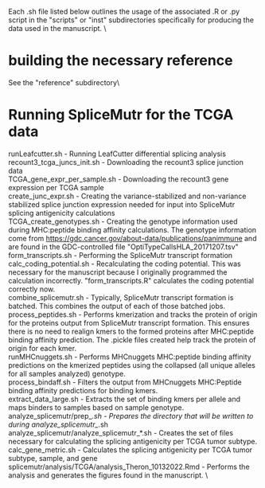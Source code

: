 
Each .sh file listed below outlines the usage of the associated .R or .py script in the "scripts" or "inst" subdirectories specifically for producing the data used in the manuscript. \

# building the necessary reference

See the "reference" subdirectory\

# Running SpliceMutr for the TCGA data

runLeafcutter.sh - Running LeafCutter differential splicing analysis\
recount3_tcga_juncs_init.sh - Downloading the recount3 splice junction data\
TCGA_gene_expr_per_sample.sh - Downloading the recount3 gene expression per TCGA sample\
create_junc_expr.sh - Creating the variance-stabilized and non-variance stabilized splice junction expression needed for input into SpliceMutr splicing antigenicity calculations \
TCGA_create_genotypes.sh - Creating the genotype information used during MHC:peptide binding affinity calculations. The genotype information come from https://gdc.cancer.gov/about-data/publications/panimmune and are found in the GDC-controlled file "OptiTypeCallsHLA_20171207.tsv" \
form_transcripts.sh - Performing the SpliceMutr transcript formation \
calc_coding_potential.sh - Recalculating the coding potential. This was necessary for the manuscript because I originally programmed the calculation incorrectly. \"form_transcripts.R" calculates the coding potential correctly now. \
combine_splicemutr.sh - Typically, SpliceMutr transcript formation is batched. This combines the output of each of those batched jobs. \
process_peptides.sh - Performs kmerization and tracks the protein of origin for the proteins output from SpliceMutr transcript formation. This ensures there is no need to realign kmers to the formed proteins after MHC:peptide binding affinity prediction. The .pickle files created help track the protein of origin for each kmer.  \
runMHCnuggets.sh - Performs MHCnuggets MHC:peptide binding affinity predictions on the kmerized peptides using the collapsed (all unique alleles for all samples analyzed) genotype.\
process_bindaff.sh - Filters the output from MHCnuggets MHC:Peptide binding affinity predictions for binding kmers. \
extract_data_large.sh - Extracts the set of binding kmers per allele and maps binders to samples based on sample genotype.\
analyze_splicemutr/prep_*.sh - Prepares the directory that will be written to during analyze_splicemutr_*.sh\
analyze_splicemutr/analyze_splicemutr_*.sh - Creates the set of files necessary for calculating the splicing antigenicity per TCGA tumor subtype.\
calc_gene_metric.sh - Calculates the splicing antigenicity per TCGA tumor subtype, sample, and gene\
splicemutr/analysis/TCGA/analysis_Theron_10132022.Rmd - Performs the analysis and generates the figures found in the manuscript. \
